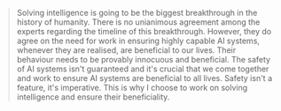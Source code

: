 > Solving intelligence is going to be the biggest breakthrough in the history of humanity. There is no unianimous agreement among the experts regarding the timeline of this breakthrough. However, they do agree on the need for work in ensuring highly capable AI systems, whenever they are realised, are beneficial to our lives. Their behaviour needs to be provably innocuous and beneficial. The safety of AI systems isn't guaranteed and it's crucial that we come together and work to ensure AI systems are beneficial to all lives. Safety isn't a feature, it's imperative. This is why I choose to work on solving intelligence and ensure their beneficiality.
